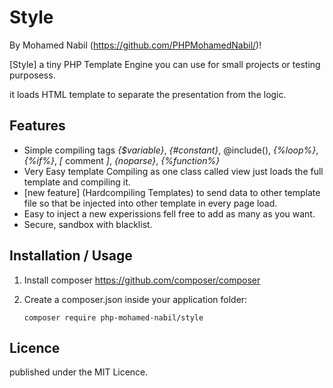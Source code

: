 # Style 

By Mohamed Nabil (https://github.com/PHPMohamedNabil/)!

[Style]
a tiny PHP Template Engine you can use for small projects or testing purposess.

it loads HTML template to separate the presentation from the logic.

Features
--------
* Simple compiling tags *{$variable}*, *{#constant}*, @include(), *{%loop%}*, *{%if%}*, *[* comment *]*, *{noparse}*, *{%function%}*
* Very Easy template Compiling as one class called view just loads the full template and compiling it.
* [new feature] (Hardcompiling Templates) to send data to other template file so that be injected into other template in every page load.
* Easy to inject a new experissions fell free to add as many as you want.
* Secure, sandbox with blacklist.


Installation / Usage
--------------------

1. Install composer https://github.com/composer/composer
2. Create a composer.json inside your application folder:

    ``` composer require php-mohamed-nabil/style ```


 Licence
-------

published under the MIT Licence.
